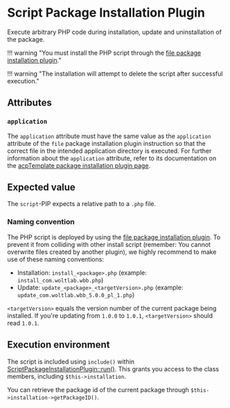 # Script Package Installation Plugin

Execute arbitrary PHP code during installation, update and uninstallation of the package.

!!! warning "You must install the PHP script through the [file package installation plugin](file.md)."

!!! warning "The installation will attempt to delete the script after successful execution."

## Attributes

### `application`

The `application` attribute must have the same value as the `application` attribute of the `file` package installation plugin instruction so that the correct file in the intended application directory is executed.
For further information about the `application` attribute, refer to its documentation on the [acpTemplate package installation plugin page](acp-template.md#application).


## Expected value

The `script`-PIP expects a relative path to a `.php` file.

### Naming convention

The PHP script is deployed by using the [file package installation plugin](file.md).
To prevent it from colliding with other install script (remember: You cannot overwrite files created by another plugin), we highly recommend to make use of these naming conventions:

- Installation: `install_<package>.php` (example: `install_com.woltlab.wbb.php`)
- Update: `update_<package>_<targetVersion>.php` (example: `update_com.woltlab.wbb_5.0.0_pl_1.php`)

`<targetVersion>` equals the version number of the current package being installed.
If you're updating from `1.0.0` to `1.0.1`, `<targetVersion>` should read `1.0.1`.


## Execution environment

The script is included using `include()` within [ScriptPackageInstallationPlugin::run()](https://github.com/WoltLab/WCF/blob/master/wcfsetup/install/files/lib/system/package/plugin/ScriptPackageInstallationPlugin.class.php#L69).
This grants you access to the class members, including `$this->installation`.

You can retrieve the package id of the current package through `$this->installation->getPackageID()`.
